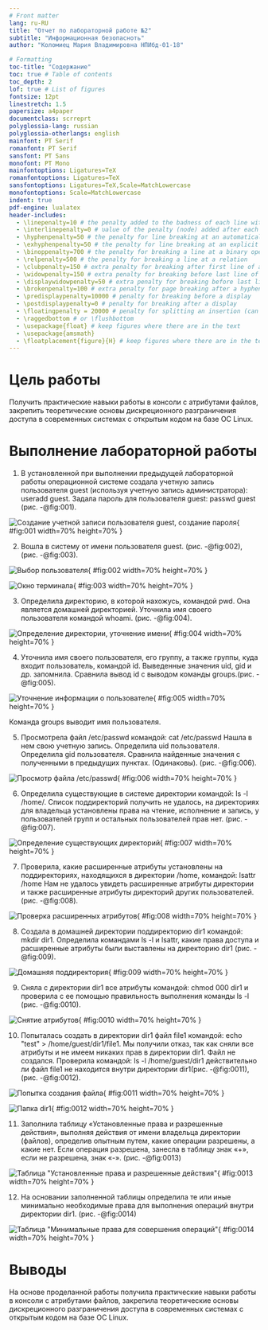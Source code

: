 ```yaml
---
# Front matter
lang: ru-RU
title: "Отчет по лабораторной работе №2"
subtitle: "Информационная безопасноть"
author: "Коломиец Мария Владимировна НПИбд-01-18"

# Formatting
toc-title: "Содержание"
toc: true # Table of contents
toc_depth: 2
lof: true # List of figures
fontsize: 12pt
linestretch: 1.5
papersize: a4paper
documentclass: scrreprt
polyglossia-lang: russian
polyglossia-otherlangs: english
mainfont: PT Serif
romanfont: PT Serif
sansfont: PT Sans
monofont: PT Mono
mainfontoptions: Ligatures=TeX
romanfontoptions: Ligatures=TeX
sansfontoptions: Ligatures=TeX,Scale=MatchLowercase
monofontoptions: Scale=MatchLowercase
indent: true
pdf-engine: lualatex
header-includes:
  - \linepenalty=10 # the penalty added to the badness of each line within a paragraph (no associated penalty node) Increasing the υalue makes tex try to haυe fewer lines in the paragraph.
  - \interlinepenalty=0 # υalue of the penalty (node) added after each line of a paragraph.
  - \hyphenpenalty=50 # the penalty for line breaking at an automatically inserted hyphen
  - \exhyphenpenalty=50 # the penalty for line breaking at an explicit hyphen
  - \binoppenalty=700 # the penalty for breaking a line at a binary operator
  - \relpenalty=500 # the penalty for breaking a line at a relation
  - \clubpenalty=150 # extra penalty for breaking after first line of a paragraph
  - \widowpenalty=150 # extra penalty for breaking before last line of a paragraph
  - \displaywidowpenalty=50 # extra penalty for breaking before last line before a display math
  - \brokenpenalty=100 # extra penalty for page breaking after a hyphenated line
  - \predisplaypenalty=10000 # penalty for breaking before a display
  - \postdisplaypenalty=0 # penalty for breaking after a display
  - \floatingpenalty = 20000 # penalty for splitting an insertion (can only be split footnote in standard LaTeX)
  - \raggedbottom # or \flushbottom
  - \usepackage{float} # keep figures where there are in the text
  - \usepackage{amsmath}
  - \floatplacement{figure}{H} # keep figures where there are in the text
---
```


# Цель работы

Получить практические навыки работы в консоли с атрибутами файлов, закрепить теоретические основы дискреционного разграничения доступа в современных системах с открытым кодом на базе ОС Linux.


# Выполнение лабораторной работы

1.  В установленной при выполнении предыдущей лабораторной работы
операционной системе создала учетную запись пользователя guest (используя учетную запись администратора): useradd guest. Задала пароль для пользователя guest: passwd guest (рис. -@fig:001). 

![Создание учетной записи пользователя guest, создание пароля](image/01.png){ #fig:001 width=70% height=70% }

2. Вошла в систему от имени пользователя guest. (рис. -@fig:002), (рис. -@fig:003).

![Выбор пользователя](image/02.png){ #fig:002 width=70% height=70% }

![Окно терминала](image/03.png){ #fig:003 width=70% height=70% }

3. Определила директорию, в которой нахожусь, командой pwd. Она является домашней директорией. Уточнила имя своего пользователя командой whoami.  (рис. -@fig:004). 

![Определение директории, уточнение имени](image/04.png){ #fig:004 width=70% height=70% }

4. Уточнила имя своего пользователя, его группу, а также группы, куда входит пользователь, командой id. Выведенные значения uid, gid и др. запомнила. Сравнила вывод id с выводом команды groups.(рис. -@fig:005). 

![Уточнение информации о пользователе](image/05.png){ #fig:005 width=70% height=70% }

Команда groups выводит имя пользователя.

5. Просмотрела файл /etc/passwd командой: cat /etc/passwd
Нашла в нем свою учетную запись. Определила uid пользователя. Определила gid пользователя. Сравнила найденные значения с полученными в предыдущих пунктах. (Одинаковы). (рис. -@fig:006). 

![Просмотр файла /etc/passwd](image/06.png){ #fig:006 width=70% height=70% }

6. Определила существующие в системе директории командой: ls -l /home/. Список поддиректорий получить не удалось, на директориях для владельца установлены права на чтение, исполнение и запись, у пользователей групп и остальных пользователей прав нет. (рис. -@fig:007).

![Определение существующих директорий](image/07.png){ #fig:007 width=70% height=70% }

7. Проверила, какие расширенные атрибуты установлены на поддиректориях, находящихся в директории /home, командой: lsattr /home
Нам не удалось увидеть расширенные атрибуты директории и также расширенные атрибуты директорий других пользователей. (рис. -@fig:008).

![Проверка расширенных атрибутов](image/08.png){ #fig:008 width=70% height=70% }

8. Создала в домашней директории поддиректорию dir1 командой: mkdir dir1. 
Определила командами ls -l и lsattr, какие права доступа и расширенные атрибуты были выставлены на директорию dir1 (рис. -@fig:009).

![Домашняя поддиректория](image/09.png){ #fig:009 width=70% height=70% }

9. Сняла с директории dir1 все атрибуты командой: chmod 000 dir1
и проверила с ее помощью правильность выполнения команды ls -l  (рис. -@fig:0010). 

![Снятие атрибутов](image/010.png){ #fig:0010 width=70% height=70% }

10. Попыталась создать в директории dir1 файл file1 командой: echo "test" > /home/guest/dir1/file1. 
Мы получили отказ, так как сняли все атрибуты и не имеем никаких прав в директории dir1. Файл не создался. Проверила командой: ls -l /home/guest/dir1 действительно ли файл file1 не находится внутри директории dir1(рис. -@fig:0011), (рис. -@fig:0012). 

![Попытка создания файла](image/011.png){ #fig:0011 width=70% height=70% }

![Папка dir1](image/012.png){ #fig:0012 width=70% height=70% }

11. Заполнила таблицу «Установленные права и разрешенные действия»,  выполняя действия от имени владельца директории (файлов), определив опытным путем, какие операции разрешены, а какие нет. Если операция разрешена, занесла в таблицу знак «+», если не разрешена, знак «-». (рис. -@fig:0013)

![Таблица "Установленные права и разрешенные действия"](image/013.png){ #fig:0013 width=70% height=70% }

12. На основании заполненной таблицы определила те или иные минимально необходимые права для выполнения операций внутри директории dir1. (рис. -@fig:0014)

![Таблица "Минимальные права для совершения операций"](image/014.png){ #fig:0014 width=70% height=70% }

# Выводы
На основе проделанной работы получила практические навыки работы в консоли с атрибутами файлов, закрепила теоретические основы дискреционного разграничения доступа в современных системах с открытым кодом на базе ОС Linux.